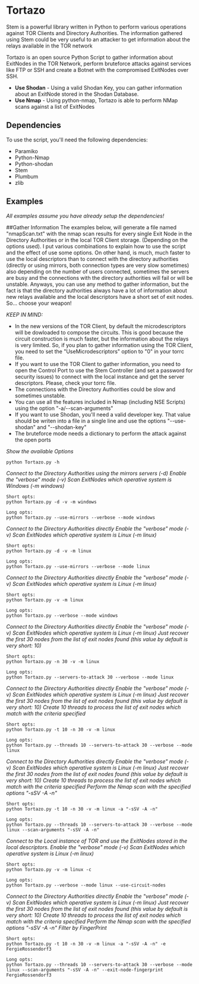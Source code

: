 # Tortazo

Stem is a powerful library written in Python to perform various operations against TOR Clients and Directory Authorities. The information gathered using Stem could be very useful to an attacker to get information about the relays available in the TOR network

Tortazo is an open source Python Script to gather information about ExitNodes in the TOR Network, perform bruteforce attacks against services like FTP or SSH and create a Botnet with the compromised ExitNodes over SSH.

* **Use Shodan** - Using a valid Shodan Key, you can gather information about an ExitNode stored in the Shodan Database.
* **Use Nmap** - Using python-nmap, Tortazo is able to perform NMap scans against a list of ExitNodes

## Dependencies
To use the script, you'll need the following dependencies:

* Paramiko
* Python-Nmap
* Python-shodan
* Stem
* Plumbum
* zlib

   

## Examples
*All examples assume you have already setup the dependencies!*

##Gather Information
The examples below, will generate a file named "nmapScan.txt" with the nmap scan results for every single Exit Node in the Directory Authorities or in the local TOR Client storage. (Depending on the options used).
I put various combinations to explain how to use the script and the effect of use some options.
On other hand, is much, much faster to use the local descriptors than to connect with the directory authorities (directly or using mirrors, both connection types are very slow sometimes) also depending on the number of users connected, sometimes the servers are busy and the connections with the directory authorities will fail or will be unstable. Anyways, you can use any method to gather information, but the fact is that the directory authorities always have a lot of information about new relays available and the local descriptors have a short set of exit nodes. So... choose your weapon!

*KEEP IN MIND:*
- In the new versions of the TOR Client, by default the microdescriptors will be dowloaded to compose the circuits. This is good because the circuit construction is much faster, but the information about the relays is very limited. So, if you plan to gather information using the TOR Client, you need to set the "UseMicrodescriptors" option to "0" in your torrc file.
- If you want to use the TOR Client to gather information, you need to open the Control Port to use the Stem Controller (and set a password for security issues) to connect with the local instance and get the server descriptors. Please, check your torrc file.
- The connections with the Directory Authorities could be slow and sometimes unstable.
- You can use all the features included in Nmap (including NSE Scripts) using the option "-a/--scan-arguments"
- If you want to use Shodan, you'll need a valid developer key. That value should be writen into a file in a single line and use the options "--use-shodan" and "--shodan-key"
- The bruteforce mode needs a dictionary to perform the attack against the open ports

*Show the available Options*
```
python Tortazo.py -h
```

*Connect to the Directory Authorities using the mirrors servers (-d)
    Enable the "verbose" mode (-v)
    Scan ExitNodes which operative system is Windows (-m windows)*
```
Short opts:
python Tortazo.py -d -v -m windows

Long opts:
python Tortazo.py --use-mirrors --verbose --mode windows
```

*Connect to the Directory Authorities directly
    Enable the "verbose" mode (-v)
    Scan ExitNodes which operative system is Linux (-m linux)*
```
Short opts:
python Tortazo.py -d -v -m linux

Long opts:
python Tortazo.py --use-mirrors --verbose --mode linux
```

*Connect to the Directory Authorities directly
    Enable the "verbose" mode (-v)
    Scan ExitNodes which operative system is Linux (-m linux)*
```
Short opts:
python Tortazo.py -v -m linux

Long opts:
python Tortazo.py --verbose --mode windows
```

*Connect to the Directory Authorities directly
    Enable the "verbose" mode (-v)
    Scan ExitNodes which operative system is Linux (-m linux)
    Just recover the first 30 nodes from the list of exit nodes found (this value by default is very short: 10)*
```
Short opts:
python Tortazo.py -n 30 -v -m linux

Long opts:
python Tortazo.py --servers-to-attack 30 --verbose --mode linux
```

*Connect to the Directory Authorities directly
    Enable the "verbose" mode (-v)
    Scan ExitNodes which operative system is Linux (-m linux)
    Just recover the first 30 nodes from the list of exit nodes found (this value by default is very short: 10)
    Create 10 threads to process the list of exit nodes which match with the criteria specified*
```
Short opts:
python Tortazo.py -t 10 -n 30 -v -m linux

Long opts:
python Tortazo.py --threads 10 --servers-to-attack 30 --verbose --mode linux
```

*Connect to the Directory Authorities directly
    Enable the "verbose" mode (-v)
    Scan ExitNodes which operative system is Linux (-m linux)
    Just recover the first 30 nodes from the list of exit nodes found (this value by default is very short: 10)
    Create 10 threads to process the list of exit nodes which match with the criteria specified
    Perform the Nmap scan with the specified options "-sSV -A -n"*
```
Short opts:
python Tortazo.py -t 10 -n 30 -v -m linux -a "-sSV -A -n"

Long opts:
python Tortazo.py --threads 10 --servers-to-attack 30 --verbose --mode linux --scan-arguments "-sSV -A -n"
```


*Connect to the Local instance of TOR and use the ExitNodes stored in the local descriptors.
    Enable the "verbose" mode (-v)
    Scan ExitNodes which operative system is Linux (-m linux)*

```
Short opts:
python Tortazo.py -v -m linux -c

Long opts:
python Tortazo.py --verbose --mode linux --use-circuit-nodes
```

*Connect to the Directory Authorities directly
    Enable the "verbose" mode (-v)
    Scan ExitNodes which operative system is Linux (-m linux)
    Just recover the first 30 nodes from the list of exit nodes found (this value by default is very short: 10)
    Create 10 threads to process the list of exit nodes which match with the criteria specified
    Perform the Nmap scan with the specified options "-sSV -A -n"
    Filter by FingerPrint*
```
Short opts:
python Tortazo.py -t 10 -n 30 -v -m linux -a "-sSV -A -n" -e FergieRossendorf3

Long opts:
python Tortazo.py --threads 10 --servers-to-attack 30 --verbose --mode linux --scan-arguments "-sSV -A -n" --exit-node-fingerprint FergieRossendorf3
```